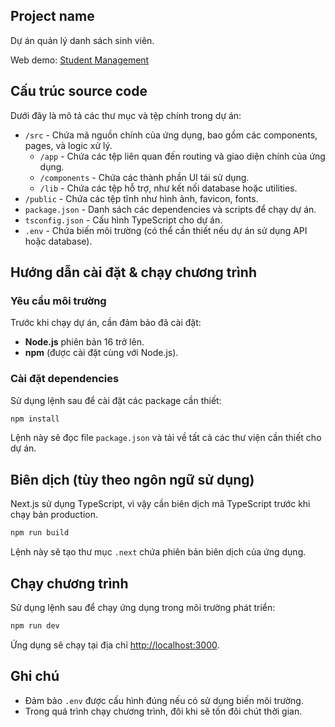 ## Project name
Dự án quản lý danh sách sinh viên.

Web demo: [Student Management](https://group06-ex-tkpm.vercel.app/)

## Cấu trúc source code
Dưới đây là mô tả các thư mục và tệp chính trong dự án:

- `/src` - Chứa mã nguồn chính của ứng dụng, bao gồm các components, pages, và logic xử lý.
  - `/app` - Chứa các tệp liên quan đến routing và giao diện chính của ứng dụng.
  - `/components` - Chứa các thành phần UI tái sử dụng.
  - `/lib` - Chứa các tệp hỗ trợ, như kết nối database hoặc utilities.
- `/public` - Chứa các tệp tĩnh như hình ảnh, favicon, fonts.
- `package.json` - Danh sách các dependencies và scripts để chạy dự án.
- `tsconfig.json` - Cấu hình TypeScript cho dự án.
- `.env` - Chứa biến môi trường (có thể cần thiết nếu dự án sử dụng API hoặc database).

## Hướng dẫn cài đặt & chạy chương trình

### Yêu cầu môi trường
Trước khi chạy dự án, cần đảm bảo đã cài đặt:
- **Node.js** phiên bản 16 trở lên.
- **npm** (được cài đặt cùng với Node.js).

### Cài đặt dependencies
Sử dụng lệnh sau để cài đặt các package cần thiết:

```sh
npm install
```

Lệnh này sẽ đọc file `package.json` và tải về tất cả các thư viện cần thiết cho dự án.

## Biên dịch (tùy theo ngôn ngữ sử dụng)
Next.js sử dụng TypeScript, vì vậy cần biên dịch mã TypeScript trước khi chạy bản production.

```sh
npm run build
```

Lệnh này sẽ tạo thư mục `.next` chứa phiên bản biên dịch của ứng dụng.

## Chạy chương trình
Sử dụng lệnh sau để chạy ứng dụng trong môi trường phát triển:

```sh
npm run dev
```

Ứng dụng sẽ chạy tại địa chỉ [http://localhost:3000](http://localhost:3000).

## Ghi chú
- Đảm bảo `.env` được cấu hình đúng nếu có sử dụng biến môi trường.
- Trong quá trình chạy chương trình, đôi khi sẽ tốn đôi chút thời gian.

